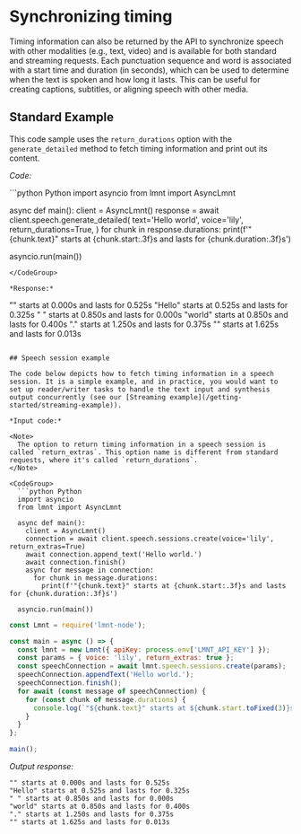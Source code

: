 # Synchronizing timing

Timing information can also be returned by the API to synchronize speech with other modalities (e.g., text, video) and is available for both standard and streaming requests. Each punctuation sequence and word is associated with a start time and duration (in seconds), which can be used to determine when the text is spoken and how long it lasts. This can be useful for creating captions, subtitles, or aligning speech with other media.

## Standard Example

This code sample uses the `return_durations` option with the `generate_detailed` method to fetch timing information and print out its content.

*Code:*

<CodeGroup>
  ```python Python
  import asyncio
  from lmnt import AsyncLmnt

  async def main():
    client = AsyncLmnt()
    response = await client.speech.generate_detailed(
      text='Hello world',
      voice='lily',
      return_durations=True,
    )
    for chunk in response.durations:
      print(f'"{chunk.text}" starts at {chunk.start:.3f}s and lasts for {chunk.duration:.3f}s')

  asyncio.run(main())
  ```
</CodeGroup>

*Response:*

```
"" starts at 0.000s and lasts for 0.525s
"Hello" starts at 0.525s and lasts for 0.325s
" " starts at 0.850s and lasts for 0.000s
"world" starts at 0.850s and lasts for 0.400s
"." starts at 1.250s and lasts for 0.375s
"" starts at 1.625s and lasts for 0.013s
```

## Speech session example

The code below depicts how to fetch timing information in a speech session. It is a simple example, and in practice, you would want to set up reader/writer tasks to handle the text input and synthesis output concurrently (see our [Streaming example](/getting-started/streaming-example)).

*Input code:*

<Note>
  The option to return timing information in a speech session is called `return_extras`. This option name is different from standard requests, where it's called `return_durations`.
</Note>

<CodeGroup>
  ```python Python
  import asyncio
  from lmnt import AsyncLmnt

  async def main():
    client = AsyncLmnt()
    connection = await client.speech.sessions.create(voice='lily', return_extras=True)
    await connection.append_text('Hello world.')
    await connection.finish()
    async for message in connection:
      for chunk in message.durations:
        print(f'"{chunk.text}" starts at {chunk.start:.3f}s and lasts for {chunk.duration:.3f}s')

  asyncio.run(main())
  ```

  ```javascript JavaScript
  const Lmnt = require('lmnt-node');

  const main = async () => {
    const lmnt = new Lmnt({ apiKey: process.env['LMNT_API_KEY'] });
    const params = { voice: 'lily', return_extras: true };
    const speechConnection = await lmnt.speech.sessions.create(params);
    speechConnection.appendText('Hello world.');
    speechConnection.finish();
    for await (const message of speechConnection) {
      for (const chunk of message.durations) {
        console.log(`"${chunk.text}" starts at ${chunk.start.toFixed(3)}s and lasts for ${chunk.duration.toFixed(3)}s`);
      }
    }
  };

  main();
  ```
</CodeGroup>

*Output response:*

```
"" starts at 0.000s and lasts for 0.525s
"Hello" starts at 0.525s and lasts for 0.325s
" " starts at 0.850s and lasts for 0.000s
"world" starts at 0.850s and lasts for 0.400s
"." starts at 1.250s and lasts for 0.375s
"" starts at 1.625s and lasts for 0.013s
```
